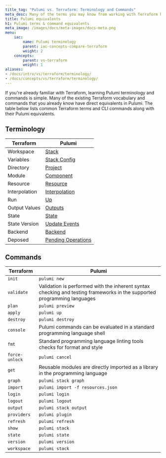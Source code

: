 ```yaml
---
title_tag: "Pulumi vs. Terraform: Terminology and Commands"
meta_desc: Many of the terms you may know from working with Terraform have direct equivalents in Pulumi. Here is a list of common terms and how they relate to Pulumi.
title: Pulumi equivalents
h1: Pulumi terms & command equivalents
meta_image: /images/docs/meta-images/docs-meta.png
menu:
    iac:
        name: Pulumi terminology
        parent: iac-concepts-compare-terraform
        weight: 2
    concepts:
        parent: vs-terraform
        weight: 1
aliases:
- /docs/intro/vs/terraform/terminology/
- /docs/concepts/vs/terraform/terminology/
---
```


<style>
    main table {
        font-size: 0.94em;
        width: 100%;
    }

    main table th:first-child,
    main table td:first-child {
        width: 33%;
    }
</style>

If you're already familiar with Terraform, learning Pulumi terminology and commands is simple. Many of the existing Terraform vocabulary and commands that you already know have direct equivalents in Pulumi. The table below lists common Terraform terms and CLI commands along with their Pulumi equivalents.

## Terminology

| Terraform | Pulumi |
| --------- | ------ |
| Workspace | [Stack](/docs/concepts/stack/) |
| Variables | [Stack Config](/docs/concepts/config/) |
| Directory | [Project](/docs/concepts/projects/) |
| Module | [Component](/docs/concepts/resources/components/) |
| Resource | [Resource](/docs/concepts/resources/) |
| Interpolation | [Interpolation](/docs/concepts/inputs-outputs#outputs-and-strings) |
| Run | [Up](/docs/cli/commands/pulumi_up/) |
| Output Values | [Outputs](/docs/concepts/inputs-outputs/) |
| State | [State](/docs/concepts/state/) |
| State Version | [Update Events](/docs/reference/service-rest-api#list-update-events) |
| Backend | [Backend](/docs/concepts/state/) |
| Deposed | [Pending Operations](/docs/support/troubleshooting#interrupted-update-recovery) |

## Commands

| Terraform | Pulumi |
| --------- | ------ |
| `init` | `pulumi new` |
| `validate` | Validation is performed with the inherent syntax checking and testing frameworks in the supported programming languages |
| `plan` | `pulumi preview` |
| `apply` | `pulumi up` |
| `destroy` | `pulumi destroy` |
| `console` | Pulumi commands can be evaluated in a standard programming language shell |
| `fmt` | Standard programming language linting tools checks for format and style |
| `force-unlock` | `pulumi cancel` |
| `get` | Reusable modules are directly imported as a library in the programming language |
| `graph` | `pulumi stack graph` |
| `import` | `pulumi import -f resources.json` |
| `login` | `pulumi login` |
| `logout` | `pulumi logout` |
| `output` | `pulumi stack output` |
| `providers` | `pulumi plugin` |
| `refresh` | `pulumi refresh` |
| `show` | `pulumi stack` |
| `state` | `pulumi state` |
| `version` | `pulumi version` |
| `workspace` | `pulumi stack` |
